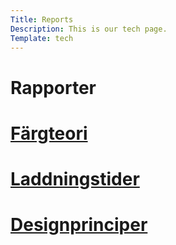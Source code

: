 ```yaml
---
Title: Reports
Description: This is our tech page.
Template: tech
---
```


Rapporter
==========================

<div class="box" class="span1">
    <h1><a href="%base_url%?analysis/01_colors">Färgteori</a></h1>
</div>
<div class="box" class="span2">
    <h1><a href="%base_url%?analysis/02_load">Laddningstider</a></h1>
</div>
<div class="box" class="span1">
    <h1><a href="%base_url%?analysis/03_design_principles">Designprinciper</a></h1>
</div>

